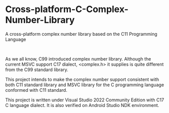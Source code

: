 # Cross-platform-C-Complex-Number-Library
A cross-platform complex number library based on the C11 Programming Language 

<br />

As we all know, C99 introduced complex number library. Although the current MSVC support C17 dialect, <complex.h> it supplies is quite different from the C99 standard library.

This project intends to make the complex number support consistent with both C11 standard library and MSVC library for the C programming language conformed with C11 standard.

This project is written under Visual Studio 2022 Community Edition with C17 C language dialect. It is also verified on Android Studio NDK environment.

